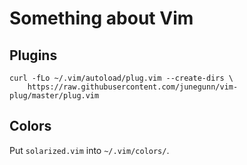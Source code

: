 # Something about Vim

## Plugins
```
curl -fLo ~/.vim/autoload/plug.vim --create-dirs \
    https://raw.githubusercontent.com/junegunn/vim-plug/master/plug.vim
```

## Colors
Put `solarized.vim` into `~/.vim/colors/`.
